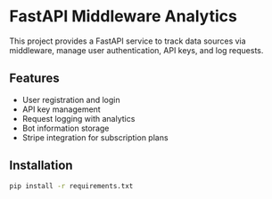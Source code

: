 # FastAPI Middleware Analytics

This project provides a FastAPI service to track data sources via middleware, manage user authentication, API keys, and log requests.

## Features

- User registration and login
- API key management
- Request logging with analytics
- Bot information storage
- Stripe integration for subscription plans

## Installation

```bash
pip install -r requirements.txt
